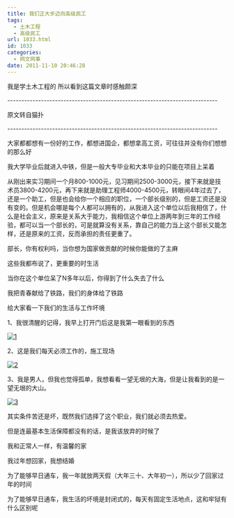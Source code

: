 ```yaml
---
title: 我们正大步迈向高级民工
tags:
  - 土木工程
  - 高级民工
url: 1033.html
id: 1033
categories:
  - 网文网事
date: 2011-11-10 20:46:28
---
```


我是学土木工程的 所以看到这篇文章时感触颇深

\-\-\-\-\-\-\-\-\-\-\-\-\-\-\-\-\-\-\-\-\-\-\-\-\-\-\-\-\-\-\-\-\-\-\-\-\-\-\-\-\-\-\-\-\-\-\-\-\-\-\-\-\-\-\-\-\-\-\-\-\-\-\-\-\-\-\-\-\-\-\-\-\-\-\-

原文转自猫扑

\-\-\-\-\-\-\-\-\-\-\-\-\-\-\-\-\-\-\-\-\-\-\-\-\-\-\-\-\-\-\-\-\-\-\-\-\-\-\-\-\-\-\-\-\-\-\-\-\-\-\-\-\-\-\-\-\-\-\-\-\-\-\-\-\-\-\-\-\-\-\-\-\-\-\-

大家都都想有一份好的工作，都想进国企，都想拿高工资，可往往并没有你们想想的那么好

我大学毕业后就进入中铁，但是一般大专毕业和大本毕业的只能在项目上呆着

从刚出来实习期间一个月800-1000元，见习期间2500-3000元，接下来就是技术员3800-4200元，再下来就是助理工程师4000-4500元，转眼间4年过去了，还是一个助工，但是也会给你一个相应的职位，一个部长级别的，但是工资还是没有变的。但是机会哪是每个人都可以拥有的，从我进入这个单位以后我相信了，什么是社会主义，原来是关系大于能力，我相信这个单位上游两年到三年的工作经验，都可以当一个部长的，可是就算没有关系，靠自己的能力当上这个部长又能怎样，还是原来的工资，反而承担的责任更重了。

部长，你有权利吗，当你想为国家做贡献的时候你能做的了主麻

这些我都布说了，更重要的时生活

当你在这个单位呆了N多年以后，你得到了什么失去了什么

我把青春献给了铁路，我们的身体给了铁路

给大家看一下我们的生活与工作坏境

1、我很清醒的记得，我早上打开门后这是我第一眼看到的东西

[![](http://ccc5.cc/wp-content/uploads/2011/11/11-300x224.jpg "1")](http://ccc5.cc/wp-content/uploads/2011/11/11.jpg)

2、这是我们每天必须工作的，施工现场

[![](http://ccc5.cc/wp-content/uploads/2011/11/21-300x224.jpg "2")](http://ccc5.cc/wp-content/uploads/2011/11/21.jpg)

3、我是男人，但我也觉得孤单，我想看看一望无垠的大海，但是让我看到的是一望无垠的大山。

[![](http://ccc5.cc/wp-content/uploads/2011/11/31-300x225.jpg "3")](http://ccc5.cc/wp-content/uploads/2011/11/31.jpg)

其实条件苦还是坏，既然我们选择了这个职业，我们就必须去热爱。

但是连最基本生活保障都没有的话，是我该放弃的时候了

我和正常人一样，有温馨的家

我过年想回家，我想结婚

为了能够早日通车，我一年就放两天假（大年三十、大年初一），所以少了回家过年的时间

为了能够早日通车，我生活的坏境是封闭式的，每天有固定生活地点，这和牢狱有什么区别呢